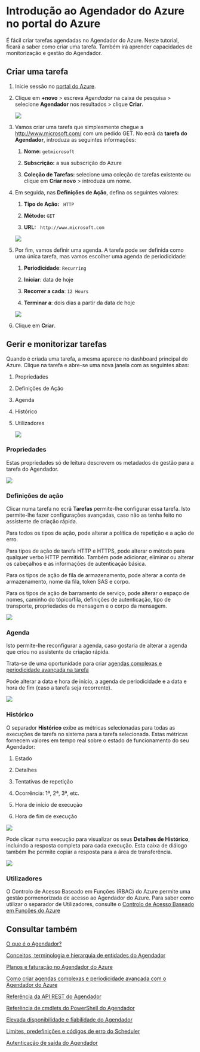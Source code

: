 <properties
 pageTitle="Introdução ao Agendador do Azure no portal do Azure | Microsoft Azure"
 description="Introdução ao Agendador do Azure no portal do Azure"
 services="scheduler"
 documentationCenter=".NET"
 authors="krisragh"
 manager="dwrede"
 editor=""/>
<tags
 ms.service="scheduler"
 ms.workload="infrastructure-services"
 ms.tgt_pltfrm="na"
 ms.devlang="dotnet"
 ms.topic="hero-article"
 ms.date="08/10/2016"
 ms.author="krisragh"/>

# Introdução ao Agendador do Azure no portal do Azure

É fácil criar tarefas agendadas no Agendador do Azure. Neste tutorial, ficará a saber como criar uma tarefa. Também irá aprender capacidades de monitorização e gestão do Agendador.

## Criar uma tarefa

1.  Inicie sessão no [portal do Azure](https://portal.azure.com/).  

2.  Clique em **+novo** > escreva _Agendador_ na caixa de pesquisa > selecione **Agendador** nos resultados > clique **Criar**.

     ![][marketplace-create]

3.  Vamos criar uma tarefa que simplesmente chegue a http://www.microsoft.com/ com um pedido GET. No ecrã da **tarefa do Agendador**, introduza as seguintes informações:

    1.  **Nome:** `getmicrosoft`  

    2.  **Subscrição:** a sua subscrição do Azure   

    3.  **Coleção de Tarefas:** selecione uma coleção de tarefas existente ou clique em **Criar novo** > introduza um nome.

4.  Em seguida, nas **Definições de Ação**, defina os seguintes valores:

    1.  **Tipo de Ação:** ` HTTP`  

    2.  **Método:** `GET`  

    3.  **URL:** ` http://www.microsoft.com`  

      ![][action-settings]

5.  Por fim, vamos definir uma agenda. A tarefa pode ser definida como uma única tarefa, mas vamos escolher uma agenda de periodicidade:

    1. **Periodicidade**: `Recurring`

    2. **Iniciar**: data de hoje

    3. **Recorrer a cada**: `12 Hours`

    4. **Terminar a**: dois dias a partir da data de hoje  

      ![][recurrence-schedule]

6.  Clique em **Criar**.

## Gerir e monitorizar tarefas

Quando é criada uma tarefa, a mesma aparece no dashboard principal do Azure. Clique na tarefa e abre-se uma nova janela com as seguintes abas:

1.  Propriedades  

2.  Definições de Ação  

3.  Agenda  

4.  Histórico

5.  Utilizadores

    ![][job-overview]

### Propriedades

Estas propriedades só de leitura descrevem os metadados de gestão para a tarefa do Agendador.

   ![][job-properties]


### Definições de ação

Clicar numa tarefa no ecrã **Tarefas** permite-lhe configurar essa tarefa. Isto permite-lhe fazer configurações avançadas, caso não as tenha feito no assistente de criação rápida.

Para todos os tipos de ação, pode alterar a política de repetição e a ação de erro.

Para tipos de ação de tarefa HTTP e HTTPS, pode alterar o método para qualquer verbo HTTP permitido. Também pode adicionar, eliminar ou alterar os cabeçalhos e as informações de autenticação básica.

Para os tipos de ação de fila de armazenamento, pode alterar a conta de armazenamento, nome da fila, token SAS e corpo.

Para os tipos de ação de barramento de serviço, pode alterar o espaço de nomes, caminho do tópico/fila, definições de autenticação, tipo de transporte, propriedades de mensagem e o corpo da mensagem.

   ![][job-action-settings]

### Agenda

Isto permite-lhe reconfigurar a agenda, caso gostaria de alterar a agenda que criou no assistente de criação rápida.

Trata-se de uma oportunidade para criar [agendas complexas e periodicidade avançada na tarefa](scheduler-advanced-complexity.md)

Pode alterar a data e hora de início, a agenda de periodicidade e a data e hora de fim (caso a tarefa seja recorrente).

   ![][job-schedule]


### Histórico

O separador **Histórico** exibe as métricas selecionadas para todas as execuções de tarefa no sistema para a tarefa selecionada. Estas métricas fornecem valores em tempo real sobre o estado de funcionamento do seu Agendador:

1.  Estado  

2.  Detalhes  

3.  Tentativas de repetição

4.  Ocorrência: 1ª, 2ª, 3ª, etc.

5.  Hora de início de execução  

6.  Hora de fim de execução

   ![][job-history]

Pode clicar numa execução para visualizar os seus **Detalhes de Histórico**, incluindo a resposta completa para cada execução. Esta caixa de diálogo também lhe permite copiar a resposta para a área de transferência.

   ![][job-history-details]

### Utilizadores

O Controlo de Acesso Baseado em Funções (RBAC) do Azure permite uma gestão pormenorizada de acesso ao Agendador do Azure. Para saber como utilizar o separador de Utilizadores, consulte o [Controlo de Acesso Baseado em Funções do Azure](../active-directory/role-based-access-control-configure.md)


## Consultar também

 [O que é o Agendador?](scheduler-intro.md)

 [Conceitos, terminologia e hierarquia de entidades do Agendador](scheduler-concepts-terms.md)

 [Planos e faturação no Agendador do Azure](scheduler-plans-billing.md)

 [Como criar agendas complexas e periodicidade avançada com o Agendador do Azure](scheduler-advanced-complexity.md)

 [Referência da API REST do Agendador](https://msdn.microsoft.com/library/mt629143)

 [Referência de cmdlets do PowerShell do Agendador](scheduler-powershell-reference.md)

 [Elevada disponibilidade e fiabilidade do Agendador](scheduler-high-availability-reliability.md)

 [Limites, predefinições e códigos de erro do Scheduler](scheduler-limits-defaults-errors.md)

 [Autenticação de saída do Agendador](scheduler-outbound-authentication.md)


[marketplace-create]: ./media/scheduler-get-started-portal/scheduler-v2-portal-marketplace-create.png
[action-settings]: ./media/scheduler-get-started-portal/scheduler-v2-portal-action-settings.png
[recurrence-schedule]: ./media/scheduler-get-started-portal/scheduler-v2-portal-recurrence-schedule.png
[job-properties]: ./media/scheduler-get-started-portal/scheduler-v2-portal-job-properties.png
[job-overview]: ./media/scheduler-get-started-portal/scheduler-v2-portal-job-overview-1.png
[job-action-settings]: ./media/scheduler-get-started-portal/scheduler-v2-portal-job-action-settings.png
[job-schedule]: ./media/scheduler-get-started-portal/scheduler-v2-portal-job-schedule.png
[job-history]: ./media/scheduler-get-started-portal/scheduler-v2-portal-job-history.png
[job-history-details]: ./media/scheduler-get-started-portal/scheduler-v2-portal-job-history-details.png


[1]: ./media/scheduler-get-started-portal/scheduler-get-started-portal001.png
[2]: ./media/scheduler-get-started-portal/scheduler-get-started-portal002.png
[3]: ./media/scheduler-get-started-portal/scheduler-get-started-portal003.png
[4]: ./media/scheduler-get-started-portal/scheduler-get-started-portal004.png
[5]: ./media/scheduler-get-started-portal/scheduler-get-started-portal005.png
[6]: ./media/scheduler-get-started-portal/scheduler-get-started-portal006.png
[7]: ./media/scheduler-get-started-portal/scheduler-get-started-portal007.png
[8]: ./media/scheduler-get-started-portal/scheduler-get-started-portal008.png
[9]: ./media/scheduler-get-started-portal/scheduler-get-started-portal009.png
[10]: ./media/scheduler-get-started-portal/scheduler-get-started-portal010.png
[11]: ./media/scheduler-get-started-portal/scheduler-get-started-portal011.png
[12]: ./media/scheduler-get-started-portal/scheduler-get-started-portal012.png
[13]: ./media/scheduler-get-started-portal/scheduler-get-started-portal013.png
[14]: ./media/scheduler-get-started-portal/scheduler-get-started-portal014.png
[15]: ./media/scheduler-get-started-portal/scheduler-get-started-portal015.png



<!--HONumber=ago16_HO4-->


